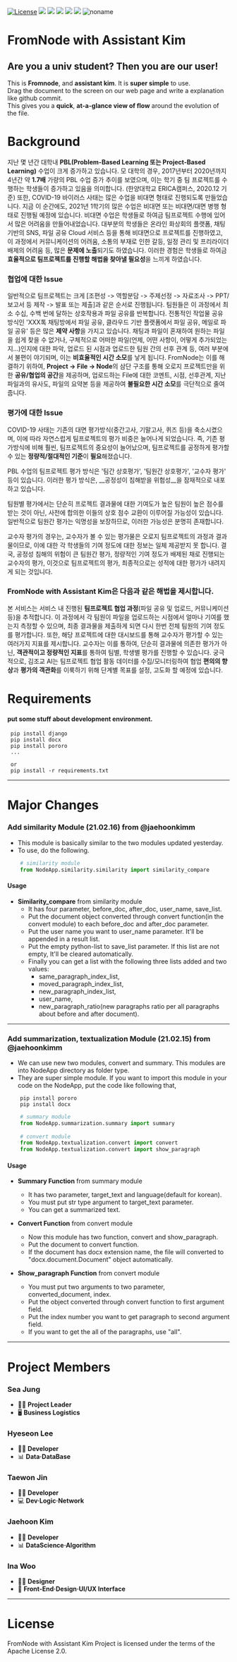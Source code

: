 [![License](https://img.shields.io/badge/License-Apache%202.0-blue.svg)](https://opensource.org/licenses/Apache-2.0) ![](https://img.shields.io/badge/Django-3.1.1-blue) ![](https://img.shields.io/github/issues/FromNode/FromNode_Project) ![](https://img.shields.io/github/issues-closed/FromNode/FromNode_Project) ![](https://img.shields.io/github/languages/count/FromNode/FromNode_Project) ![](https://img.shields.io/github/contributors/FromNode/FromNode_Project)
![noname](https://user-images.githubusercontent.com/43606451/108619937-adbb7b80-746b-11eb-9508-012266a5b8c1.png)
# FromNode with Assistant Kim

## __Are you a univ student? Then you are our user!__
This is __Fromnode__, and __assistant kim__. It is __super simple__ to use.   
Drag the document to the screen on our web page and write a explanation like github commit.   
This gives you a __quick__, __at-a-glance view of flow__ around the evolution of the file.
# Background
지난 몇 년간 대학내 **PBL(Problem-Based Learning 또는 Project-Based Learning)** 수업이 크게 증가하고 있습니다. 모 대학의 경우, 2017년부터 2020년까지 4년간 약 **1.7배** 가량의 PBL 수업 증가 추이를 보였으며, 이는 학기 중 팀 프로젝트를 수행하는 학생들이 증가하고 있음을 의미합니다. (한양대학교 ERICA캠퍼스, 2020.12 기준)
또한, COVID-19 바이러스 사태는 많은 수업을 비대면 형태로 진행되도록 만들었습니다. 지금 이 순간에도, 2021년 1학기의 많은 수업은 비대면 또는 비대면/대면 병행 형태로 진행될 예정에 있습니다. 비대면 수업은 학생들로 하여금 팀프로젝트 수행에 있어서 많은 어려움을 만들어내었습니다. 대부분의 학생들은 온라인 화상회의 플랫폼, 채팅 기반의 SNS, 파일 공유 Cloud 서비스 등을 통해 비대면으로 프로젝트를 진행하였고, 이 과정에서 커뮤니케이션의 어려움, 소통의 부재로 인한 갈등, 일정 관리 및 프리라이더 배제의 어려움 등, 많은 **문제에 노출**되기도 하였습니다. 이러한 경험은 학생들로 하여금 **효율적으로 팀프로젝트를 진행할 해법을 찾아낼 필요성**을 느끼게 하였습니다.

### 협업에 대한 Issue
일반적으로 팀프로젝트는 크게 \[조편성 -> 역할분담 -> 주제선정 -> 자료조사 -> PPT/보고서 등 제작 -> 발표 또는 제출]과 같은 순서로 진행됩니다. 팀원들은 이 과정에서 최소 수십, 수백 번에 달하는 상호작용과 파일 공유를 반복합니다. 전통적인 작업물 공유 방식인 'XXX톡 채팅방에서 파일 공유, 클라우드 기반 플랫폼에서 파일 공유, 메일로 파일 공유' 등은 많은 **제약 사항**을 가지고 있습니다. 채팅과 파일이 혼재하여 원하는 파일을 쉽게 찾을 수 없거나, 구체적으로 어떠한 파일(언제, 어떤 사항이, 어떻게 추가되었는지...)인지에 대한 파악, 업로드 된 시점과 업로드한 팀원 간의 선후 관계 등, 여러 부분에서 불편이 야기되며, 이는 **비효율적인 시간 소모**를 낳게 됩니다.
FromNode는 이를 해결하기 위하여, **Project -> File -> Node**의 삼단 구조를 통해 오로지 프로젝트만을 위한 **공유/협업의 공간**을 제공하며, 업로드하는 File에 대한 코멘트, 시점, 선후관계, 지난 파일과의 유사도, 파일의 요약본 등을 제공하여 **불필요한 시간 소모**를 극단적으로 줄여줍니다.

### 평가에 대한 Issue
COVID-19 사태는 기존의 대면 평가방식(중간고사, 기말고사, 퀴즈 등)을 축소시켰으며, 이에 따라 자연스럽게 팀프로젝트의 평가 비중은 늘어나게 되었습니다. 즉, 기존 평가방식에 비해 훨씬, 팀프로젝트의 중요성이 늘어났으며, 팀프로젝트를 공정하게 평가할 수 있는 **정량적/절대적인 기준**이 **필요**해졌습니다.

PBL 수업의 팀프로젝트 평가 방식은 '팀간 상호평가', '팀원간 상호평가', '교수자 평가' 등이 있습니다. 이러한 평가 방식은, __공정성이 침해받을 위험성__을 잠재적으로 내포하고 있습니다. 

팀원별 평가에서는 단순히 프로젝트 결과물에 대한 기여도가 높은 팀원이 높은 점수를 받는 것이 아닌, 사전에 합의한 이들의 상호 점수 교환이 이루어질 가능성이 있습니다. 일반적으로 팀원간 평가는 익명성을 보장하므로, 이러한 가능성은 분명히 존재합니다.

교수자 평가의 경우는, 교수자가 볼 수 있는 평가물은 오로지 팀프로젝트의 과정과 결과물이므로, 이에 대한 각 학생들의 기여 정도에 대한 정보는 일체 제공받지 못 합니다. 결국, 공정성 침해의 위험이 큰 팀원간 평가, 정량적인 기여 정도가 배제된 채로 진행되는 교수자의 평가, 이것으로 팀프로젝트의 평가, 최종적으로는 성적에 대한 평가가 내려지게 되는 것입니다.

### FromNode with Assistant Kim은 다음과 같은 해법을 제시합니다.
본 서비스는 서비스 내 진행된 **팀프로젝트 협업 과정**(파일 공유 및 업로드, 커뮤니케이션 등)을 추적합니다. 이 과정에서 각 팀원이 파일을 업로드하는 시점에서 얼마나 기여를 했는지 측정할 수 있으며, 최종 결과물을 제출하게 되면 다시 한번 전체 팀원의 기여 정도를 평가합니다. 또한, 해당 프로젝트에 대한 대시보드를 통해 교수자가 평가할 수 있는 여러가지 지표를 제시합니다. 교수자는 이를 통하여, 단순히 결과물에 의존한 평가가 아닌, **객관적이고 정량적인 지표**를 통하여 팀별, 학생별 평가를 진행할 수 있습니다. 궁극적으로, 김조교 AI는 팀프로젝트 협업 활동 데이터를 수집/모니터링하여 협업 **편의의 향상**과 **평가의 객관화**를 이룩하기 위해 단계별 목표를 설정, 고도화 할 예정에 있습니다.


# Requirements
#### put some stuff about development environment.
```terminal
 pip install django
 pip install docx
 pip install pororo
 ...
 
 or
 pip install -r requirements.txt
```
--------------
# Major Changes 
### Add similarity Module (21.02.16) from @jaehoonkimm
- This module is basically similar to the two modules updated yesterday.
- To use, do the following.
```python
    # similarity module
    from NodeApp.similarity.similarity import similarity_compare
```
 #### Usage 
   - **Similarity_compare** from similarity module
       - It has four parameter, before_doc, after_doc, user_name, save_list.
       - Put the document object converted through convert function(in the convert module) 
         to each before_doc and after_doc parameter.
       - Put the user name you want to user_name parameter. It'll be appended in a result list.
       - Put the empty python-list to save_list parameter. If this list are not empty, It'll be cleared automatically.
       - Finally you can get a list with the following three lists added and two values: 
         - same_paragraph_index_list,  
         - moved_paragraph_index_list,  
         - new_paragraph_index_list,  
         - user_name,  
         - new_paragraph_ratio(new paragraphs ratio per all paragraphs about before and after document). 
 --------------
### Add summarization, textualization Module (21.02.15) from @jaehoonkimm
- We can use new two modules, convert and summary. This modules are into NodeApp directory as folder type. 
- They are super simple module. If you want to import this module in your code on the NodeApp, put the code like following that,
```terminal
    pip install pororo
    pip install docx
```
```python
    # summary module
    from NodeApp.summarization.summary import summary
    
    # convert module
    from NodeApp.textualization.convert import convert
    from NodeApp.textualization.convert import show_paragraph
```
 #### Usage 
   - **Summary Function** from summary module
       - It has two parameter, target_text and language(default for korean).
       - You must put str type argument to target_text parameter. 
       - You can get a summarized text.

   - **Convert Function** from convert module
       - Now this module has two function, convert and show_paragraph. 
       - Put the document to convert function. 
       - If the document has docx extension name, the file will converted 
         to "docx.document.Document" object automatically.

   - **Show_paragraph Function** from convert module
       - You must put two arguments to two parameter, converted_document, index.
       - Put the object converted through convert function to first argument field. 
       - Put the index number you want to get paragraph to second argument field. 
       - If you want to get the all of the paragraphs, use "all".
 --------------
 
# Project Members
 ### Sea Jung 
  - 👩‍💼 __Project Leader__
  - 🖥 __Business Logistics__
 ### Hyeseon Lee 
  - 👩‍💻 __Developer__
  - 📊 __Data·DataBase__
 ### Taewon Jin 
  - 🧑‍💻 __Developer__
  - 💻 __Dev·Logic·Network__
 ### Jaehoon Kim 
  - 🧑‍💻 __Developer__
  - 📊 __DataScience·Algorithm__
 ### Ina Woo 
  - 👩‍💻 __Designer__
  - 🎨 __Front-End·Design·UI/UX Interface__
 
 --------------
# License
FromNode with Assistant Kim Project is licensed under the terms of the Apache License 2.0.
